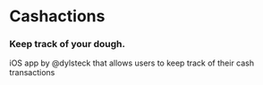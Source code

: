 # Cashactions
### Keep track of your dough.
iOS app by @dylsteck that allows users to keep track of their cash transactions
